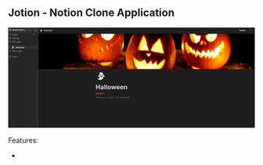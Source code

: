 ## Jotion - Notion Clone Application

<p align="center">
<img alt='/' src="/public/jotion.jpg" width="900px" height="auto"/>
</p>

Features:

- 
